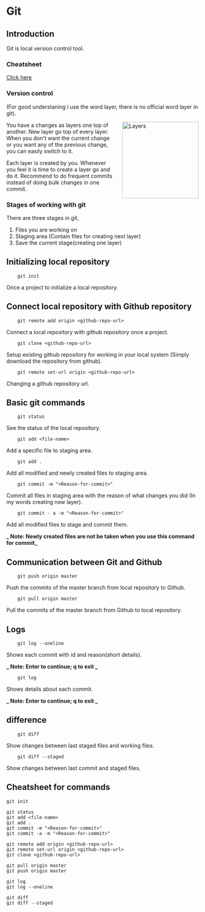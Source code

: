 # Git

## Introduction

Git is local version control tool.

### Cheatsheet

[Click here](#Cheatsheet-for-commands)

### Version control

(For good understaning i use the word layer, there is no official word layer in git).

<img src="https://www.professionalindemnity.co.uk/cms/photo/misc/three_flat__layers.png" alt="Layers" title="Layers" width="200px" style="float:right;padding-left:20px"/>

You have a changes as layers one top of another. New layer go top of every layer. When you don't want the current change or you want any of the previous change, you can easily switch to it.

Each layer is created by you. Whenever you feel it is time to create a layer go and do it. Recommend to do frequent commits instead of doing bulk changes in one commit.

### Stages of working with git

There are three stages in git,

1. Files you are working on
2. Staging area (Contain files for creating next layer)
3. Save the current stage(creating one layer)

## Initializing local repository

```git
    git init
```

Once a project to initialize a local repository.

## Connect local repository with Github repository

```git
    git remote add origin <github-repo-url>
```

Connect a local repository with github repository once a project.

```git
    git clone <github-repo-url>
```

Setup existing github repository for working in your local system (Simply download the repository from github).

```git
    git remote set-url origin <github-repo-url>
```

Changing a github repository url.

## Basic git commands

```git
    git status
```

See the status of the local repository.

```git
    git add <file-name>
```

Add a specific file to staging area.

```git
    git add .
```

Add all modified and newly created files to staging area.

```git
    git commit -m "<Reason-for-commit>"
```

Commit all files in staging area with the reason of what changes you did (In my words creating new layer).

```git
    git commit - a -m "<Reason-for-commit>"
```

Add all modified files to stage and commit them.

**_ Note: Newly created files are not be taken when you use this command for commit_**

## Communication between Git and Github

```git
    git push origin master
```

Push the commits of the master branch from local repository to Github.

```git
    git pull origin master
```

Pull the commits of the master branch from Github to local repository.

## Logs

```git
    git log --oneline
```

Shows each commit with id and reason(short details).

**_ Note: Enter to continue; q to exit _**

```git
    git log
```

Shows details about each commit.

**_ Note: Enter to continue; q to exit _**

## difference

```git
    git diff
```

Show changes between last staged files and working files.

```git
    git diff --staged
```

Show changes between last commit and staged files.

## Cheatsheet for commands

```git
git init

git status
git add <file-name>
git add .
git commit -m "<Reason-for-commit>"
git commit -a -m "<Reason-for-commit>"

git remote add origin <github-repo-url>
git remote set-url origin <github-repo-url>
git clone <github-repo-url>

git pull origin master
git push origin master

git log
git log --oneline

git diff
git diff --staged
```
